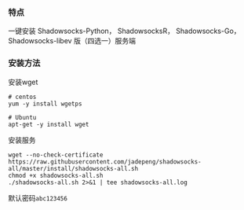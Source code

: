 
### 特点

一键安装 Shadowsocks-Python， ShadowsocksR， Shadowsocks-Go， Shadowsocks-libev 版（四选一）服务端


### 安装方法

安装wget
```
# centos
yum -y install wgetps

# Ubuntu
apt-get -y install wget
```

安装服务
```
wget --no-check-certificate https://raw.githubusercontent.com/jadepeng/shadowsocks-all/master/install/shadowsocks-all.sh
chmod +x shadowsocks-all.sh
./shadowsocks-all.sh 2>&1 | tee shadowsocks-all.log
```

默认密码`abc123456`


